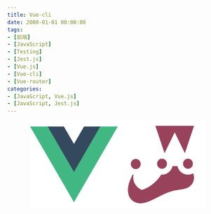 ```yaml
---
title: Vue-cli 
date: 2000-01-01 00:00:00
tags:
- [前端]
- [JavaScript]
- [Testing]
- [Jest.js]
- [Vue.js]
- [Vue-cli]
- [Vue-router]
categories: 
- [JavaScript, Vue.js]
- [JavaScript, Jest.js]
---
```


<div style="display:flex;justify-content:center;">
  <img style="object-fit:cover;" src='/images/vue-logo.png' width='200px' height='200px' />
  <img style="object-fit:cover;" src='/images/Jest/jest-logo.png' width='200px' height='200px' />
</div>
